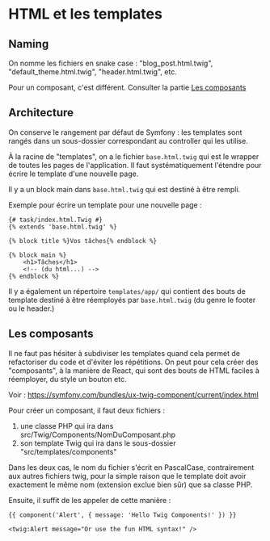 # HTML et les templates

## Naming

On nomme les fichiers en snake case : "blog_post.html.twig", "default_theme.html.twig", "header.html.twig", etc.

Pour un composant, c'est différent. Consulter la partie [Les composants](#les-composants)

## Architecture

On conserve le rangement par défaut de Symfony : les templates sont rangés dans un sous-dossier correspondant au controller qui les utilise.

À la racine de "templates", on a le fichier `base.html.twig` qui est le wrapper de toutes les pages de l'application. Il faut systématiquement l'étendre pour écrire le template d'une nouvelle page.

Il y a un block main dans `base.html.twig` qui est destiné à être rempli.

Exemple pour écrire un template pour une nouvelle page :
```twig
{# task/index.html.Twig #}
{% extends 'base.html.twig' %}

{% block title %}Vos tâches{% endblock %}

{% block main %}
    <h1>Tâches</h1>
    <!-- (du html...) -->
{% endblock %}
```

Il y a également un répertoire `templates/app/` qui contient des bouts de template destiné à être réemployés par `base.html.twig` (du genre le footer ou le header.)

## Les composants

Il ne faut pas hésiter à subdiviser les templates quand cela permet de refactoriser du code et d'éviter les répétitions. On peut pour cela créer des "composants", à la manière de React, qui sont des bouts de HTML faciles à réemployer, du style un bouton etc.

Voir : https://symfony.com/bundles/ux-twig-component/current/index.html

Pour créer un composant, il faut deux fichiers :
1. une classe PHP qui ira dans src/Twig/Components/NomDuComposant.php
2. son template Twig qui ira dans le sous-dossier "src/templates/components" 

Dans les deux cas, le nom du fichier s'écrit en PascalCase, contrairement aux autres fichiers twig, pour la simple raison que le template doit avoir exactement le même nom (extension exclue bien sûr) que sa classe PHP.

Ensuite, il suffit de les appeler de cette manière :

```twig
{{ component('Alert', { message: 'Hello Twig Components!' }) }}

<twig:Alert message="Or use the fun HTML syntax!" />
```
